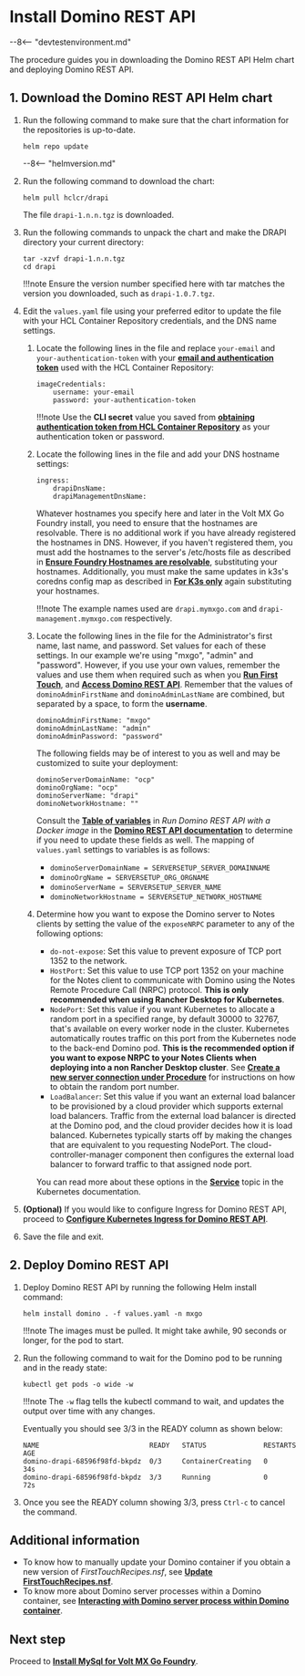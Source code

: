 # Install Domino REST API

--8<-- "devtestenvironment.md"

The procedure guides you in downloading the Domino REST API Helm chart and deploying Domino REST API.

## 1. Download the Domino REST API Helm chart

1. Run the following command to make sure that the chart information for the repositories is up-to-date. 

    ```
    helm repo update
    ```

    --8<-- "helmversion.md"
    
     
2. Run the following command to download the chart:

    ```
    helm pull hclcr/drapi
    ```
    The file `drapi-1.n.n.tgz` is downloaded.

3. Run the following commands to unpack the chart and make the DRAPI directory your current directory:

    ```
    tar -xzvf drapi-1.n.n.tgz
    cd drapi
    ```
    !!!note
        Ensure the version number specified here with tar matches the version you downloaded, such as `drapi-1.0.7.tgz`.

4. Edit the `values.yaml` file using your preferred editor to update the file with your HCL Container Repository credentials, and the DNS name settings.

    1. Locate the following lines in the file and replace `your-email` and `your-authentication-token` with your [**email and authentication token**](obtainauthenticationtoken.md) used with the HCL Container Repository:

        ```{ .yaml .no-copy }
        imageCredentials:
            username: your-email
            password: your-authentication-token
        ```

        !!!note
            Use the **CLI secret** value you saved from [**obtaining authentication token from HCL Container Repository**](obtainauthenticationtoken.md) as your authentication token or password.

    2. Locate the following lines in the file and add your DNS hostname settings:

        ```{ .yaml .no-copy }
        ingress:
            drapiDnsName:
            drapiManagementDnsName:
        ```
        Whatever hostnames you specify here and later in the Volt MX Go Foundry install, you need to ensure that the hostnames are resolvable. There is no additional work if you have already registered the hostnames in DNS. However, if you haven't registered them, you must add the hostnames to the server's /etc/hosts file as described in [**Ensure Foundry Hostnames are resolvable**](prereq.md#3-ensure-foundry-hostnames-are-resolvable), substituting your hostnames. Additionally, you must make the same updates in k3s's coredns config map as described in [**For K3s only**](prereq.md#for-k3s-only) again substituting your hostnames.

        !!!note
            The example names used are `drapi.mymxgo.com` and `drapi-management.mymxgo.com` respectively.

    3. Locate the following lines in the file for the Administrator's first name, last name, and password. Set values for each of these settings. In our example we're using "mxgo", "admin" and "password". However, if you use your own values, remember the values and use them when required such as when you [**Run First Touch**](firsttouch.md#run-first-touch), and [**Access Domino REST API**](../howto/accessdrapi.md#access-domino-rest-api). Remember that the values of `dominoAdminFirstName` and `dominoAdminLastName` are combined, but separated by a space, to form the **username**.

        ```{ .yaml .no-copy }
        dominoAdminFirstName: "mxgo"
        dominoAdminLastName: "admin"
        dominoAdminPassword: "password"
        ```

        The following fields may be of interest to you as well and may be customized to suite your deployment:

        ```{ .yaml .no-copy }
        dominoServerDomainName: "ocp"
        dominoOrgName: "ocp"
        dominoServerName: "drapi"
        dominoNetworkHostname: ""
        ```

        Consult the [**Table of variables**](https://opensource.hcltechsw.com/Domino-rest-api/tutorial/installconfig/docker.html#table-of-variables) in *Run Domino REST API with a Docker image* in the  [**Domino REST API documentation**](https://opensource.hcltechsw.com/Domino-rest-api/index.html) to determine if you need to update these fields as well. The mapping of `values.yaml` settings to variables is as follows:

        - `dominoServerDomainName = SERVERSETUP_SERVER_DOMAINNAME`
        - `dominoOrgName = SERVERSETUP_ORG_ORGNAME`
        - `dominoServerName = SERVERSETUP_SERVER_NAME`
        - `dominoNetworkHostname = SERVERSETUP_NETWORK_HOSTNAME`

    4. Determine how you want to expose the Domino server to Notes clients by setting the value of the `exposeNRPC` parameter to any of the following options:

        - `do-not-expose`: Set this value to prevent exposure of TCP port 1352 to the network.
        - `HostPort`: Set this value to use TCP port 1352 on your machine for the Notes client to communicate with Domino using the Notes Remote Procedure Call (NRPC) protocol. **This is only recommended when using Rancher Desktop for Kubernetes**.
        - `NodePort`: Set this value if you want Kubernetes to allocate a random port in a specified range, by default 30000 to 32767, that's available on every worker node in the cluster. Kubernetes automatically routes traffic on this port from the Kubernetes node to the back-end Domino pod. **This is the recommended option if you want to expose NRPC to your Notes Clients when deploying into a non Rancher Desktop cluster**. See [**Create a new server connection under Procedure**](../howto/connectdominofromnotes.md#procedure) for instructions on how to obtain the random port number.
        - `LoadBalancer`: Set this value if you want an external load balancer to be provisioned by a cloud provider which supports external load balancers. Traffic from the external load balancer is directed at the Domino pod, and the cloud provider decides how it is load balanced. Kubernetes typically starts off by making the changes that are equivalent to you requesting NodePort. The cloud-controller-manager component then configures the external load balancer to forward traffic to that assigned node port.

        You can read more about these options in the [**Service**](https://kubernetes.io/docs/concepts/services-networking/service/) topic in the Kubernetes documentation.


5. **(Optional)** If you would like to configure Ingress for Domino REST API, proceed to [**Configure Kubernetes Ingress for Domino REST API**](../howto/drapiingress.md).

6. Save the file and exit.

## 2. Deploy Domino REST API

1. Deploy Domino REST API by running the following Helm install command:

    ```
    helm install domino . -f values.yaml -n mxgo
    ```

    !!!note
        The images must be pulled. It might take awhile, 90 seconds or longer, for the pod to start.

2. Run the following command to wait for the Domino pod to be running and in the ready state:

    ```
    kubectl get pods -o wide -w
    ```

    !!!note
        The `-w` flag tells the kubectl command to wait, and updates the output over time with any changes.

    Eventually you should see 3/3 in the READY column as shown below:

    ```{ .yaml .no-copy }
    NAME                           READY   STATUS              RESTARTS   AGE
    domino-drapi-68596f98fd-bkpdz  0/3     ContainerCreating   0          34s
    domino-drapi-68596f98fd-bkpdz  3/3     Running             0          72s
    ```

3. Once you see the READY column showing 3/3, press `Ctrl-c` to cancel the command.

## Additional information

- To know how to manually update your Domino container if you obtain a new version of *FirstTouchRecipes.nsf*, see [**Update FirstTouchRecipes.nsf**](../howto/FTnsfupdate.md).
- To know more about Domino server processes within a Domino container, see [**Interacting with Domino server process within Domino container**](../topicguides/dominoserver.md).

## Next step

Proceed to [**Install MySql for Volt MX Go Foundry**](installmysqlfoundry.md).
